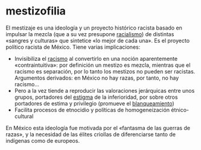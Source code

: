 # mestizofilia

El mestizaje es una ideología y un proyecto histórico racista basado en impulsar la mezcla (que a su vez presupone [racialismo](racialismo.md)) de distintas «sangres y culturas» que sintetice «lo mejor de cada una». Es el proyecto político racista de México. Tiene varias implicaciones:

* Invisibiliza el [racismo](racismo.md) al convertirlo en una noción aparentemente «contraintuitiva»: por definición un mestizo es mezcla, mientras que el racismo es separación, por lo tanto los mestizos no pueden ser racistas. Argumentos derivados: en México no hay razas, por tanto, no hay racismo...
* Pero a la vez tiende a reproducir las valoraciones jerárquicas entre unos grupos, portadores del [estigma](estigma.md) de la inferioridad, por sobre otros portadores de estima y privilegio (promueve el [blanqueamiento](blanqueamiento.md))
* Facilita procesos de etnocidio y políticas de homogeneización étnico-cultural

En México esta ideología fue motivada por el «fantasma de las guerras de razas», y la necesidad de las élites criollas de diferenciarse tanto de indígenas como de europeos.
